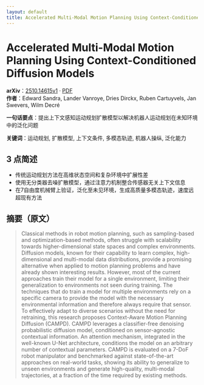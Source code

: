 ```yaml
---
layout: default
title: Accelerated Multi-Modal Motion Planning Using Context-Conditioned Diffusion Models
---
```


# Accelerated Multi-Modal Motion Planning Using Context-Conditioned Diffusion Models
**arXiv**：[2510.14615v1](https://arxiv.org/abs/2510.14615) · [PDF](https://arxiv.org/pdf/2510.14615.pdf)  
**作者**：Edward Sandra, Lander Vanroye, Dries Dirckx, Ruben Cartuyvels, Jan Swevers, Wilm Decré  

**一句话要点**：提出上下文感知运动规划扩散模型以解决机器人运动规划在未知环境中的泛化问题

**关键词**：运动规划, 扩散模型, 上下文条件, 多模态轨迹, 机器人操纵, 泛化能力

## 3 点简述
- 传统运动规划方法在高维状态空间和复杂环境中扩展性差
- 使用无分类器去噪扩散模型，通过注意力机制整合传感器无关上下文信息
- 在7自由度机械臂上验证，泛化至未见环境，生成高质量多模态轨迹，速度远超现有方法

## 摘要（原文）

> Classical methods in robot motion planning, such as sampling-based and
> optimization-based methods, often struggle with scalability towards
> higher-dimensional state spaces and complex environments. Diffusion models,
> known for their capability to learn complex, high-dimensional and multi-modal
> data distributions, provide a promising alternative when applied to motion
> planning problems and have already shown interesting results. However, most of
> the current approaches train their model for a single environment, limiting
> their generalization to environments not seen during training. The techniques
> that do train a model for multiple environments rely on a specific camera to
> provide the model with the necessary environmental information and therefore
> always require that sensor. To effectively adapt to diverse scenarios without
> the need for retraining, this research proposes Context-Aware Motion Planning
> Diffusion (CAMPD). CAMPD leverages a classifier-free denoising probabilistic
> diffusion model, conditioned on sensor-agnostic contextual information. An
> attention mechanism, integrated in the well-known U-Net architecture,
> conditions the model on an arbitrary number of contextual parameters. CAMPD is
> evaluated on a 7-DoF robot manipulator and benchmarked against state-of-the-art
> approaches on real-world tasks, showing its ability to generalize to unseen
> environments and generate high-quality, multi-modal trajectories, at a fraction
> of the time required by existing methods.

